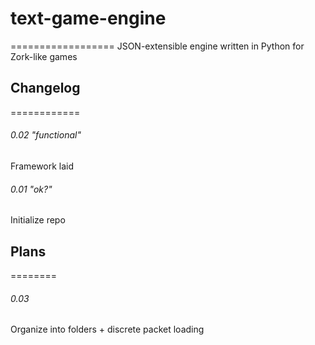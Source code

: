 # text-game-engine
==================
JSON-extensible engine written in Python for Zork-like games


## Changelog
============

###### 0.02 "functional"
Framework laid

###### 0.01 "ok?"
Initialize repo

## Plans
========

###### 0.03
Organize into folders + discrete packet loading
